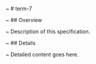 ~ # term-7

~ ## Overview

~ Description of this specification.

~ ## Details

~ Detailed content goes here.
